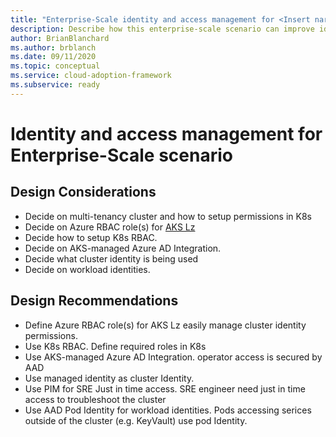 ```yaml
---
title: "Enterprise-Scale identity and access management for <Insert narrative Name>"
description: Describe how this enterprise-scale scenario can improve identity and access management of <Insert Scenario Name>
author: BrianBlanchard
ms.author: brblanch
ms.date: 09/11/2020
ms.topic: conceptual
ms.service: cloud-adoption-framework
ms.subservice: ready
---
```


# Identity and access management for <Insert narrative Name> Enterprise-Scale scenario

## Design Considerations
* Decide on multi-tenancy cluster and how to setup permissions in K8s	
* Decide on Azure RBAC role(s) for [AKS Lz](https://docs.microsoft.com/en-us/azure/cloud-adoption-framework/ready/enterprise-scale/identity-and-access-management)
* Decide how to setup K8s RBAC. 	
* Decide on AKS-managed Azure AD Integration.	
* Decide what cluster identity is being used	
* Decide on workload identities.	

## Design Recommendations
* Define Azure RBAC role(s) for AKS Lz	easily manage cluster identity permissions.
* Use K8s RBAC. Define required roles in K8s	
* Use AKS-managed Azure AD Integration.	operator access is secured by AAD
* Use managed identity as cluster Identity.	
* Use PIM for SRE Just in time access.	SRE engineer need just in time access to troubleshoot the cluster
* Use AAD Pod Identity for workload identities.	Pods accessing serices outside of the cluster (e.g. KeyVault) use pod Identity.
